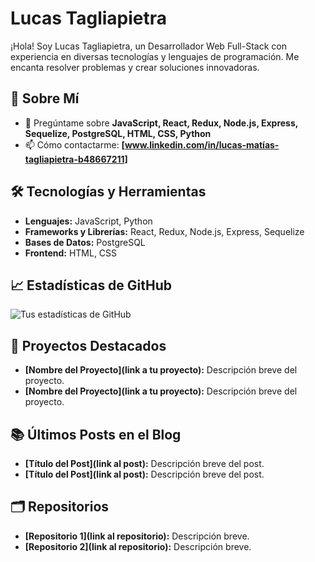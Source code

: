 # Lucas Tagliapietra

¡Hola! Soy Lucas Tagliapietra, un Desarrollador Web Full-Stack con experiencia en diversas tecnologías y lenguajes de programación. Me encanta resolver problemas y crear soluciones innovadoras.

## 🚀 Sobre Mí

- 💬 Pregúntame sobre **JavaScript, React, Redux, Node.js, Express, Sequelize, PostgreSQL, HTML, CSS, Python**
- 📫 Cómo contactarme: **[www.linkedin.com/in/lucas-matías-tagliapietra-b48667211]**


## 🛠️ Tecnologías y Herramientas

- **Lenguajes:** JavaScript, Python
- **Frameworks y Librerías:** React, Redux, Node.js, Express, Sequelize
- **Bases de Datos:** PostgreSQL
- **Frontend:** HTML, CSS

## 📈 Estadísticas de GitHub

![Tus estadísticas de GitHub](https://github-readme-stats.vercel.app/api?username=LucasTagliapietra&show_icons=true&theme=radical)

## 📌 Proyectos Destacados

- **[Nombre del Proyecto](link a tu proyecto):** Descripción breve del proyecto.
- **[Nombre del Proyecto](link a tu proyecto):** Descripción breve del proyecto.

## 📚 Últimos Posts en el Blog

- **[Título del Post](link al post):** Descripción breve del post.
- **[Título del Post](link al post):** Descripción breve del post.

## 🗂️ Repositorios

- **[Repositorio 1](link al repositorio):** Descripción breve.
- **[Repositorio 2](link al repositorio):** Descripción breve.
